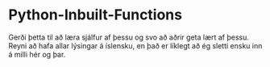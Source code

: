 # Python-Inbuilt-Functions
Gerði þetta til að læra sjálfur af þessu og svo að aðrir geta lært af þessu.
Reyni að hafa allar lýsingar á íslensku, en það er líklegt að ég sletti ensku inn á milli hér og þar.

